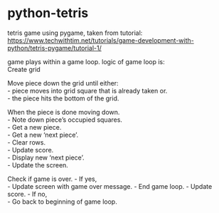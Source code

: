 # python-tetris
tetris game using pygame, taken from tutorial: https://www.techwithtim.net/tutorials/game-development-with-python/tetris-pygame/tutorial-1/


game plays within a game loop. logic of game loop is:  
  Create grid  
  
  Move piece down the grid until either:  
    - piece moves into grid square that is already taken or.  
    - the piece hits the bottom of the grid.   
  
  When the piece is done moving down.   
    - Note down piece’s occupied squares.   
    - Get a new piece.     
    - Get a new ‘next piece’.   
    - Clear rows.   
    - Update score.   
    - Display new ‘next piece’.   
    - Update the screen.   
  
  Check if game is over. 
    - If yes,  
      - Update screen with game over message. 
      - End game loop. 
      - Update score. 
    - If no,   
      - Go back to beginning of game loop. 
